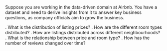 Suppose you are working in the data-driven domain at Airbnb. You have a dataset and need to derive
insights from it to answer key business questions, as company officials aim to grow the business.

. What is the distribution of listing prices?
. How are the different room types distributed?
. How are listings distributed across different neighbourhoods?
. What is the relationship between price and room type?
. How has the number of reviews changed over time?
